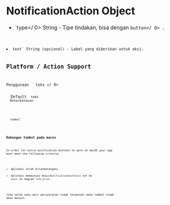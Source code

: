 # NotificationAction Object

* `type</ 0>  String - Tipe tindakan, bisa dengan <code>button</ 0> .</li>
<li><code>text` String (opsional) - Label yang diberikan untuk aksi.

## Platform / Action Support

Penggunaan ` teks </ 0></th>
  <th>Default <code> teks </ 0></th>
  <th>Keterbatasan</th>
</tr>
</thead>
<tbody>
<tr>
  <td><code>tombol`</td> 

</tr> </tbody> </table> 

### Dukungan tombol pada macos

In order for extra notification buttons to work on macOS your app must meet the following criteria.

* Aplikasi telah ditandatangani
* Aplikasi mempunyai `NSUserNotificationAlertStyle` set ke `alert` di bagian `info.plist`.

Jika salah satu dari persyaratan tidak terpenuhi maka tombol tidak akan muncul.